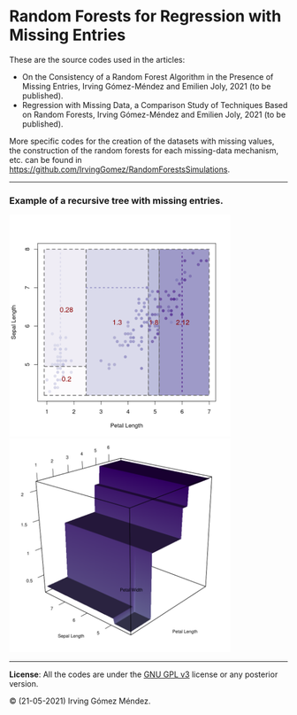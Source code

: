 # Random Forests for Regression with Missing Entries
These are the source codes used in the articles:

* On the Consistency of a Random Forest Algorithm in the Presence of Missing Entries, Irving Gómez-Méndez and Emilien Joly, 2021 (to be published).
* Regression with Missing Data, a Comparison Study of Techniques Based on Random Forests, Irving Gómez-Méndez and Emilien Joly, 2021 (to be published).

More specific codes for the creation of the datasets with missing values, the construction of the random forests for each missing-data mechanism, etc. can be found in https://github.com/IrvingGomez/RandomForestsSimulations.

---
### Example of a recursive tree with missing entries.
<img src="examples/images/iris_tree_with_missing.png" width="400">

<img src="examples/images/usual_iris_tree.png" width="400">

---
**License**: All the codes are under the [GNU GPL v3](https://www.gnu.org/licenses/gpl.html) license or any posterior version.

:copyright: (21-05-2021) Irving Gómez Méndez.
